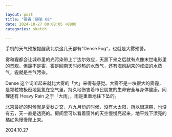 ```yaml
---

layout: post
title: "雾霾｜随笔 08"
date: 2024-10-27 00:08:05 +0800
categories: sketch

---
```


手机的天气预报提醒我北京这几天都有“Dense Fog”，也就是大雾预警。

雾和霾都会让城市里的光污染带上丁达尔效应，天黑下来之后就有点像末世电影里的景观。但霾不是雾，雾是回南天时闷热的水蒸气，还有海风刮来的咸湿的水蒸气，霾就是空气污染。

Dense 这个词听起来就比大雾的「大」来得有感觉。大雾不是一块很大的雾霾，是颗粒物极密地氤氲在空气里，持久地伤害着市民朋友的生命安全与身体健康。同理还有 Heavy Rain 之于「大雨」，雨是重重地往下坠的。

北京最好的时候就是夏秋之交，八九月份的时候，没有大太阳，所以很凉爽，也没有云，天一直是透亮的。房间里可以看着窗外的天空慢慢亮起来，地平线下漂亮的橘红色慢慢爬上来。

2024.10.27